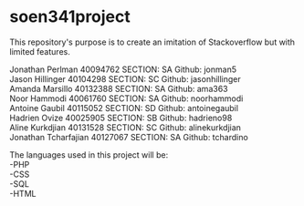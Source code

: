 # soen341project
This repository's purpose is to create an imitation of Stackoverflow but with limited features.

Jonathan Perlman   40094762    SECTION: SA  Github: jonman5     
Jason Hillinger  40104298           SECTION: SC Github: jasonhillinger  
Amanda Marsillo   40132388       SECTION: SA Github: ama363   
Noor Hammodi 40061760            SECTION: SA Github: noorhammodi  
Antoine Gaubil 40115052            SECTION: SD Github: antoinegaubil   
Hadrien Ovize 40025905             SECTION: SB Github: hadrieno98  
Aline Kurkdjian 40131528           SECTION: SC Github: alinekurkdjian  
Jonathan Tcharfajian 40127067  SECTION: SA Github: tchardino  

The languages used in this project will be:  
-PHP  
-CSS  
-SQL  
-HTML  

